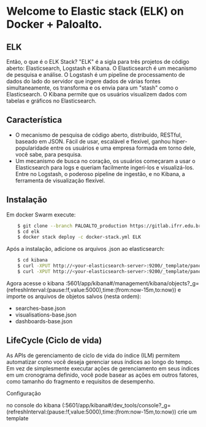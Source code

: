 # Welcome to Elastic stack (ELK) on Docker + Paloalto.

## ELK

Então, o que é o ELK Stack? "ELK" é a sigla para três projetos de código aberto: Elasticsearch, Logstash e Kibana. O Elasticsearch é um mecanismo de pesquisa e análise. O Logstash é um pipeline de processamento de dados do lado do servidor que ingere dados de várias fontes simultaneamente, os transforma e os envia para um "stash" como o Elasticsearch.
O Kibana permite que os usuários visualizem dados com tabelas e gráficos no Elasticsearch.

## Característica

- O mecanismo de pesquisa de código aberto, distribuído, RESTful, baseado em JSON. Fácil de usar, escalável e flexível, ganhou hiper-popularidade entre os usuários e uma empresa formada em torno dele, você sabe, para pesquisa.
- Um mecanismo de busca no coração, os usuários começaram a usar o Elasticsearch para logs e queriam facilmente ingeri-los e visualizá-los. Entre no Logstash, o poderoso pipeline de ingestão, e no Kibana, a ferramenta de visualização flexível.

## Instalação

Em docker Swarm execute:

```sh     
    $ git clone --branch PALOALTO_production https://gitlab.ifrr.edu.br/infra/elk.git
    $ cd elk
    $ docker stack deploy -c docker-stack.yml ELK
```

Após a instalação, adicione os arquivos .json ao elasticsearch:

```sh     
    $ cd kibana
    $ curl -XPUT http://<your-elasticsearch-server>:9200/_template/panos-traffic?pretty -H 'Content-Type: application/json' -d @traffic_template_mapping-v1.json
    $ curl -XPUT http://<your-elasticsearch-server>:9200/_template/panos-threat?pretty -H 'Content-Type: application/json' -d @threat_template_mapping-v1.json
```

Agora acesse o kibana <your-elasticsearch-server>:5601/app/kibana#/management/kibana/objects?_g=(refreshInterval:(pause:!f,value:5000),time:(from:now-15m,to:now)) e importe os arquivos de objetos salvos (nesta ordem):

- searches-base.json
- visualisations-base.json
- dashboards-base.json

## LifeCycle (Ciclo de vida)

As APIs de gerenciamento de ciclo de vida do índice (ILM) permitem automatizar como você deseja gerenciar seus índices ao longo do tempo. Em vez de simplesmente executar ações de gerenciamento em seus índices em um cronograma definido, você pode basear as ações em outros fatores, como tamanho do fragmento e requisitos de desempenho.

Configuração

no console do kibana (<your-elasticsearch-server>:5601/app/kibana#/dev_tools/console?_g=(refreshInterval:(pause:!f,value:5000),time:(from:now-15m,to:now)) crie um template 

